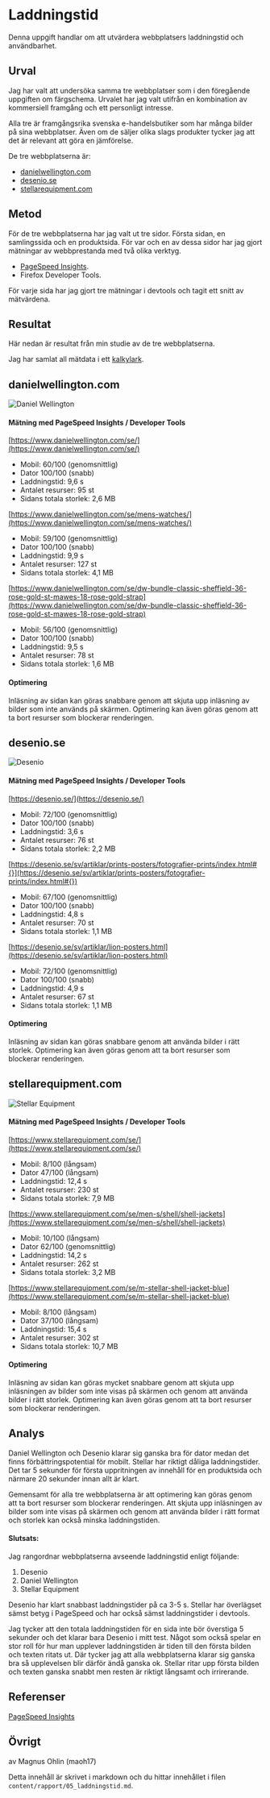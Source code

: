 ---
---
Laddningstid
=========================

Denna uppgift handlar om att utvärdera webbplatsers laddningstid och användbarhet.

Urval
-----------------------

Jag har valt att undersöka samma tre webbplatser som i den föregående uppgiften om färgschema. Urvalet har jag valt utifrån en kombination av kommersiell framgång och ett personligt intresse.

Alla tre är framgångsrika svenska e-handelsbutiker som har många bilder på sina webbplatser. Även om de säljer olika slags produkter tycker jag att det är relevant att göra en jämförelse.

De tre webbplatserna är:

* [danielwellington.com](https://www.danielwellington.com/se/)
* [desenio.se](https://desenio.se)
* [stellarequipment.com](https://www.stellarequipment.com/se/)


Metod
-----------------------

För de tre webbplatserna har jag valt ut tre sidor. Första sidan, en samlingssida och en produktsida. För var och en av dessa sidor har jag gjort mätningar av webbprestanda med två olika verktyg.

* [PageSpeed Insights](https://developers.google.com/speed/pagespeed/insights/).
* Firefox Developer Tools.

För varje sida har jag gjort tre mätningar i devtools och tagit ett snitt av mätvärdena.


Resultat
-----------------------

Här nedan är resultat från min studie av de tre webbplatserna.

Jag har samlat all mätdata i ett [kalkylark](https://docs.google.com/spreadsheets/d/1sDH7sRNs06QC5LVJrQoYgIOkPFcw_Pmc9LvILSAWew0/edit?usp=sharing).


danielwellington.com
-----------------------

![Daniel Wellington](http://www.student.bth.se/~maoh17/dbwebb-kurser/design/me/redovisa/htdocs/img/danielwellington1.png "Daniel Wellington")

#### Mätning med PageSpeed Insights / Developer Tools ####

[https://www.danielwellington.com/se/](https://www.danielwellington.com/se/)

* Mobil: 60/100 (genomsnittlig)
* Dator 100/100 (snabb)
* Laddningstid: 9,6 s
* Antalet resurser: 95 st
* Sidans totala storlek: 2,6 MB

[https://www.danielwellington.com/se/mens-watches/](https://www.danielwellington.com/se/mens-watches/)

* Mobil: 59/100 (genomsnittlig)
* Dator 100/100 (snabb)
* Laddningstid: 9,9 s
* Antalet resurser: 127 st
* Sidans totala storlek: 4,1 MB

[https://www.danielwellington.com/se/dw-bundle-classic-sheffield-36-rose-gold-st-mawes-18-rose-gold-strap](https://www.danielwellington.com/se/dw-bundle-classic-sheffield-36-rose-gold-st-mawes-18-rose-gold-strap)

* Mobil: 56/100 (genomsnittlig)
* Dator 100/100 (snabb)
* Laddningstid: 9,5 s
* Antalet resurser: 78 st
* Sidans totala storlek: 1,6 MB

#### Optimering ####

Inläsning av sidan kan göras snabbare genom att skjuta upp inläsning av bilder som inte används på skärmen. Optimering kan även göras genom att ta bort resurser som blockerar renderingen.


desenio.se
-----------------------

![Desenio](http://www.student.bth.se/~maoh17/dbwebb-kurser/design/me/redovisa/htdocs/img/desenio1.png "Desenio")

#### Mätning med PageSpeed Insights / Developer Tools ####

[https://desenio.se/](https://desenio.se/)

* Mobil: 72/100 (genomsnittlig)
* Dator 100/100 (snabb)
* Laddningstid: 3,6 s
* Antalet resurser: 76 st
* Sidans totala storlek: 2,2 MB

[https://desenio.se/sv/artiklar/prints-posters/fotografier-prints/index.html#{}](https://desenio.se/sv/artiklar/prints-posters/fotografier-prints/index.html#{})

* Mobil: 67/100 (genomsnittlig)
* Dator 100/100 (snabb)
* Laddningstid: 4,8 s
* Antalet resurser: 70 st
* Sidans totala storlek: 1,1 MB

[https://desenio.se/sv/artiklar/lion-posters.html](https://desenio.se/sv/artiklar/lion-posters.html)

* Mobil: 72/100 (genomsnittlig)
* Dator 100/100 (snabb)
* Laddningstid: 4,9 s
* Antalet resurser: 67 st
* Sidans totala storlek: 1,1 MB

#### Optimering ####

Inläsning av sidan kan göras snabbare genom att använda bilder i rätt storlek. Optimering kan även göras genom att ta bort resurser som blockerar renderingen.


stellarequipment.com
-----------------------

![Stellar Equipment](http://www.student.bth.se/~maoh17/dbwebb-kurser/design/me/redovisa/htdocs/img/stellar1.png "Stellar Equipment")

#### Mätning med PageSpeed Insights / Developer Tools ####

[https://www.stellarequipment.com/se/](https://www.stellarequipment.com/se/)

* Mobil: 8/100 (långsam)
* Dator 47/100 (långsam)
* Laddningstid: 12,4 s
* Antalet resurser: 230 st
* Sidans totala storlek: 7,9 MB

[https://www.stellarequipment.com/se/men-s/shell/shell-jackets](https://www.stellarequipment.com/se/men-s/shell/shell-jackets)

* Mobil: 10/100 (långsam)
* Dator 62/100 (genomsnittlig)
* Laddningstid: 14,2 s
* Antalet resurser: 262 st
* Sidans totala storlek: 3,2 MB

[https://www.stellarequipment.com/se/m-stellar-shell-jacket-blue](https://www.stellarequipment.com/se/m-stellar-shell-jacket-blue)

* Mobil: 8/100 (långsam)
* Dator 37/100 (långsam)
* Laddningstid: 15,4 s
* Antalet resurser: 302 st
* Sidans totala storlek: 10,7 MB

#### Optimering ####

Inläsning av sidan kan göras mycket snabbare genom att skjuta upp inläsningen av bilder som inte visas på skärmen och genom att använda bilder i rätt storlek. Optimering kan även göras genom att ta bort resurser som blockerar renderingen.


Analys
-----------------------

Daniel Wellington och Desenio klarar sig ganska bra för dator medan det finns förbättringspotential för mobilt. Stellar har riktigt dåliga laddningstider. Det tar 5 sekunder för första uppritningen av innehåll för en produktsida och närmare 20 sekunder innan allt är klart.  

Gemensamt för alla tre webbplatserna är att optimering kan göras genom att ta bort resurser som blockerar renderingen. Att skjuta upp inläsningen av bilder som inte visas på skärmen och genom att använda bilder i rätt format och storlek kan också minska laddningstiden.


#### Slutsats: ####

Jag rangordnar webbplatserna avseende laddningstid enligt följande:

1. Desenio
2. Daniel Wellington
3. Stellar Equipment

Desenio har klart snabbast laddningstider på ca 3-5 s. Stellar har överlägset sämst betyg i PageSpeed och har också sämst laddningstider i devtools.

Jag tycker att den totala laddningstiden för en sida inte bör överstiga 5 sekunder och det klarar bara Desenio i mitt test. Något som också spelar en stor roll för hur man upplever laddningstiden är tiden till den första bilden och texten ritats ut. Där tycker jag att alla webbplatserna klarar sig ganska bra så upplevelsen blir därför ändå ganska ok. Stellar ritar upp första bilden och texten ganska snabbt men resten är riktigt långsamt och irrirerande.

Referenser
-----------------------

[PageSpeed Insights](https://developers.google.com/speed/pagespeed/insights/)


Övrigt
-----------------------

av Magnus Ohlin (maoh17)

Detta innehåll är skrivet i markdown och du hittar innehållet i filen `content/rapport/05_laddningstid.md`.
